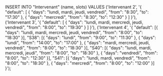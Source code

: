 INSERT INTO "Intervenant" (name, slots) VALUES ('Intervenant 2', '{ "default": [ { "days": "lundi, mardi, jeudi, vendredi", "from": "8:30", "to": "17:30" }, { "days": "mercredi", "from": "8:30", "to": "12:30" } ] }'), ('Intervenant 3', '{ "default": [ { "days": "lundi, mardi, mercredi, jeudi, vendredi", "from": "8:00", "to": "19:30" } ] }'), ('Intervenant 4', '{ "default": [{ "days": "lundi, mardi, mercredi, jeudi, vendredi", "from": "8:00", "to": "18:30" }], "S38": [{ "days": "lundi", "from": "9:00", "to": "11:30" }, { "days": "lundi", "from": "14:00", "to": "17:00" }, { "days": "mardi, mercredi, jeudi, vendredi", "from": "8:00", "to": "18:30" }], "S40": [{ "days": "lundi, mardi, mercredi, jeudi", "from": "8:00", "to": "18:30" }, { "days": "vendredi", "from": "8:00", "to": "12:30" }], "S41": [{ "days": "lundi, mardi, vendredi", "from": "8:00", "to": "18:30" }, { "days": "mercredi", "from": "8:00", "to": "12:00" }] }');
